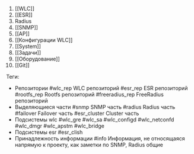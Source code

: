 1. [[WLC]]
2. [[ESR]]
3. Radius
4. [[SNMP]]
5. [[AP]]
6. [[Конфигурации WLC]]
7. [[System]]
8. [[Задачи]]
9. [[Оборудование]]
10. [[Git]]

Теги:
* Репозитории
#wlc_rep WLC репозиторий
#esr_rep ESR репозиторий
#rootfs_rep Rootfs репозиторий
#freeradius_rep FreeRadius репозиторий
* Выделяющиеся части
#snmp SNMP часть
#radius Radius часть
#failover Failover часть
#esr_cluster Cluster часть
* Подсистемы wlc
#wlc_gre
#wlc_sa
#wlc_configd
#wlc_netconfd
#wlc_dmgr
#wlc_apstm 
#wlc_bridge
* Подсистемы esr
#esr_clish
* Принадлежность информации
#info Информация, не относящаяся напрямую к проекту, как заметки по SNMP, Radius общие